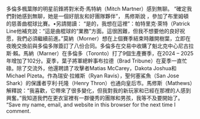 多倫多楓葉隊的明星前鋒將對米奇·馬特納（Mitch Martner）感到無聊。 “確定我們對她感到無聊，她是一個好朋友和好團隊夥伴”， 馬修斯說 ，參加了布里姆頓的慈善曲棍球比賽。•另請閱讀： “是的，我想在這裡”：帕特里克·萊特（Patrick Line他補充說：“這是曲棍球的“業務”方面。這很困難，但我不想要他的良好祝愿，我們必須繼續前進。”莫納（Morner）想在上個賽季結束時離開樹葉，立即在夜晚交換前與多倫多隊簽訂了八份合同。多倫多在交易中收購了魁北克中心尼古拉斯·賴。馬納（Marner）在多倫多（Toronto）打了9個生產賽季，在2024  –  2025年增加了102分。夏季，葉子將軍總幹事布拉德（Brad Tribune）在夏季一直忙碌。除了交流外，他還聘請了攻擊者Matias McCarey，Dakota Joshua和Michael Pizeta。作為瑞安·拉維斯（Ryan Ravis），聖何塞鯊魚（San Jose Shark）的保護者亨利·托隆（Henry Thron）也通向皇后市。馬修斯（Mathews）解釋說：“我喜歡，它帶來了很多變化，但我對我的新玩家和已經在那裡的人感到興奮。”我知道我們在更衣室裡有一群優秀的團隊和男孩，我等不及要開始了。 “Save my name, email, and website in this browser for the next time I comment.